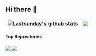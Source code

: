 ## Hi there 👋

<!--
**lastsunday/lastsunday** is a ✨ _special_ ✨ repository because its `README.md` (this file) appears on your GitHub profile.

Here are some ideas to get you started:

- 🔭 I’m currently working on ...
- 🌱 I’m currently learning ...
- 👯 I’m looking to collaborate on ...
- 🤔 I’m looking for help with ...
- 💬 Ask me about ...
- 📫 How to reach me: ...
- 😄 Pronouns: ...
- ⚡ Fun fact: ...
-->

| <a href="https://github.com/lastsunday"><img align="center" src="https://github-readme-stats.vercel.app/api?username=lastsunday&show_icons=true&include_all_commits=true&theme=buefy&hide_border=true" alt="Lastsunday's github stats" /></a> | <a href="https://github.com/lastsunday"><img align="center" src="https://github-readme-stats.vercel.app/api/top-langs/?username=lastsunday&layout=compact&theme=buefy&hide_border=true" /></a> |
| ------------- | ------------- |

#### Top Repositories


<a href="https://github.com/lastsunday/job-hunting">
  <img align="center" src="https://github-readme-stats.vercel.app/api/pin/?username=lastsunday&repo=job-hunting&theme=buefy" />
</a>
<a href="https://github.com/lastsunday/job-hunting-tampermonkey">
  <img align="center" src="https://github-readme-stats.vercel.app/api/pin/?username=lastsunday&repo=job-hunting-tampermonkey&theme=buefy" />
</a>

<br />
<br />

